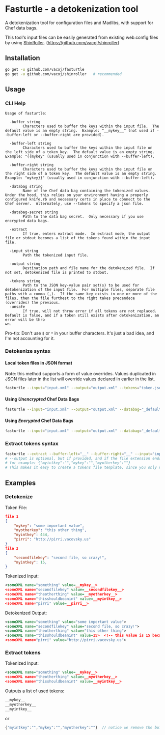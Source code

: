 # Fasturtle - a detokenization tool

A detokenization tool for configuration files and Madlibs, with support for Chef data bags.

This tool's input files can be easily generated from existing web.config files by using <a href="https://github.com/vacoj/shinroller">ShinRoller</a>. (https://github.com/vacoj/shinroller)

## Installation

```bash
go get -u github.com/vacoj/fasturtle
go get -u github.com/vacoj/shinroller   # recommended
```

## Usage

### CLI Help

```text
Usage of fasturtle:

  -buffer string
        Characters used to buffer the keys within the input file.  The default value is an empty string.  Example: "__mykey__" (not used if --buffer-left or --buffer-right are provided).

  -buffer-left string
        Characters used to buffer the keys within the input file on the left side of a token key.  The default value is an empty string.  Example: "{{mykey" (usually used in conjunction with --buffer-left).

  -buffer-right string
        Characters used to buffer the keys within the input file on the right side of a token key.  The default value is an empty string.  Example: "mykey}}" (usually used in conjunction with --buffer-left).

  -databag string
        Name of the Chef data bag containing the tokenized values.  Under the hood, this relies on your environment having a properly configured knife.rb and necessary certs in place to connect to the Chef server.  Alternately, use --tokens to specify a json file.
        
  -databag-secret string
        Path to the data bag secret.  Only necessary if you use encrypted data bags.

  -extract
        If true, enters extract mode.  In extract mode, the output file or stdout becomes a list of the tokens found within the input file.

  -input string
        Path the tokenized input file.

  -output string
        Destination path and file name for the detokenized file.  If not set, detokenized file is printed to stdout.

  -tokens string
        Path to the JSON key-value pair set(s) to be used for detokenization of the input file.  For multiple files, separate file paths with a comma (,).  If the same key exists in one or more of the files, then the file furthest to the right takes precendece (overrides) the previous.
  -unsafe
        If true, will not throw error if all tokens are not replaced.  Default is false, and if a token still exists after detokenization, an error will be thro
wn.
```

Pro-tip: Don't use ```$``` or ```*``` in your buffer characters.  It's just a bad idea, and I'm not accounting for it.

### Detokenize syntax

#### Local token files in JSON format

Note:  this method supports a form of value overrides.  Values duplicated in JSON files later in the list will override values declared in earlier in the list.

```bash
fasturtle --input="input.xml" --output="output.xml" --tokens="token.json,token2.json" --buffer="__"
```

#### Using *Unencrypted* Chef Data Bags

```bash
fasturtle --input="input.xml" --output="output.xml" --databag="_default" --buffer="__"
```

#### Using *Encrypted* Chef Data Bags

```bash
fasturtle --input="input.xml" --output="output.xml" --databag="_default" --data-secret="my_secret_file" --buffer="__"
```

### Extract tokens syntax

```bash
fasturtle --extract --buffer-left="__" --buffer-right="__" --input="input.xml" --output="output.json"
# --output is optional, but if provided, and if the file extension ends in ".json", the keys will be formatted as JSON.
# for example: {"myintkey":"","mykey":"","myotherkey":""}
# This makes it easy to create a tokens file template, since you only need to plug in the values.
```

## Examples

### Detokenize

Token File:

```json
file 1
{
    "mykey": "some important value",
    "myotherkey": "this other thing",
    "myintkey": 444,
    "pirri": "http://pirri.vacovsky.us"
}
file 2
{
    "secondfilekey": "second file, so crazy!",
    "myintkey": 15,
}
```

Tokenized Input:

```xml
<someXML name="something" value=__mykey__>
<someXML name="secondfilekey" value=__secondfilekey__>
<someXML name="theotherthing" value=__myotherkey__>
<someXML name="thisshouldbeanint" value=__myintkey__>
<someXML name="pirri" value=__pirri__>
```

Detokenized Output:

```xml
<someXML name="something" value="some important value">
<someXML name="secondfilekey" value="second file, so crazy!">
<someXML name="theotherthing" value="this other thing">
<someXML name="thisshouldbeanint" value=15>  <!-- this value is 15 because token2.json overrode the value of __myintkey__ -->
<someXML name="pirri" value="http://pirri.vacovsky.us">
```

### Extract tokens

Tokenized Input:

```xml
<someXML name="something" value=__mykey__>
<someXML name="theotherthing" value=__myotherkey__>
<someXML name="thisshouldbeanint" value=__myintkey__>
```

Outputs a list of used tokens:

```bash
__mykey__
__myotherkey__
__myintkey__
```

or

```javascript
{"myintkey":"","mykey":"","myotherkey":""}  // notice we remove the buffer chars
```
